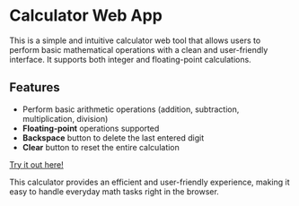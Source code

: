 # Calculator Web App

This is a simple and intuitive calculator web tool that allows users to perform basic mathematical operations with a clean and user-friendly interface. It supports both integer and floating-point calculations.

## Features
- Perform basic arithmetic operations (addition, subtraction, multiplication, division)
- **Floating-point** operations supported
- **Backspace** button to delete the last entered digit
- **Clear** button to reset the entire calculation

[Try it out here!](https://rui-23.github.io/Calculator/)

This calculator provides an efficient and user-friendly experience, making it easy to handle everyday math tasks right in the browser.
